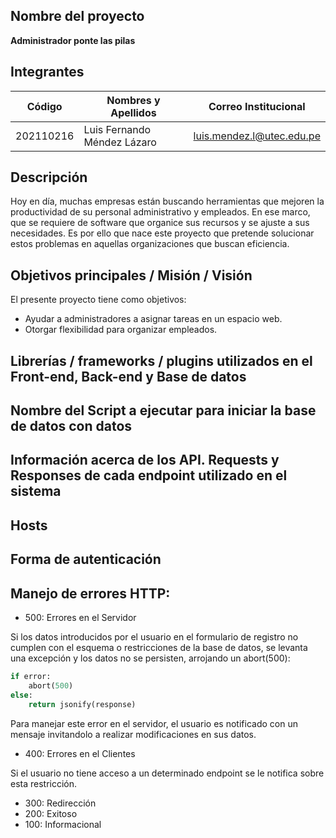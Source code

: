## Nombre del proyecto

**Administrador ponte las pilas**

## Integrantes

| Código    | Nombres y Apellidos         | Correo Institucional                                          |
| --------- | --------------------------- | ------------------------------------------------------------- |
| 202110216 | Luis Fernando Méndez Lázaro | [luis.mendez.l@utec.edu.pe](mailto:luis.mendez.l@utec.edu.pe) |

## Descripción

Hoy en día, muchas empresas están buscando herramientas que mejoren la productividad de su personal administrativo y empleados. En ese marco, que se requiere de software que organice sus recursos y se ajuste a sus necesidades. Es por ello que nace este proyecto que pretende solucionar estos problemas en aquellas organizaciones que buscan eficiencia.


## Objetivos principales / Misión / Visión

El presente proyecto tiene como objetivos:

- Ayudar a administradores a asignar tareas en un espacio web.
- Otorgar flexibilidad para organizar empleados.

## Librerías / frameworks / plugins utilizados en el Front-end, Back-end y Base de datos

## Nombre del Script a ejecutar para iniciar la base de datos con datos

## Información acerca de los API. Requests y Responses de cada endpoint utilizado en el sistema

## Hosts

## Forma de autenticación

## Manejo de errores HTTP:
- 500: Errores en el Servidor

Si los datos introducidos por el usuario en el formulario de registro no cumplen con el esquema o restricciones de la base de datos, se levanta una excepción y los datos no se persisten, arrojando un abort(500):

```python
if error:
    abort(500)
else:
    return jsonify(response)
```

Para manejar este error en el servidor, el usuario es notificado con un mensaje invitandolo a realizar modificaciones en sus datos.

- 400: Errores en el Clientes

Si el usuario no tiene acceso a un determinado endpoint se le notifica sobre esta restricción.

- 300: Redirección
- 200: Exitoso
- 100: Informacional
